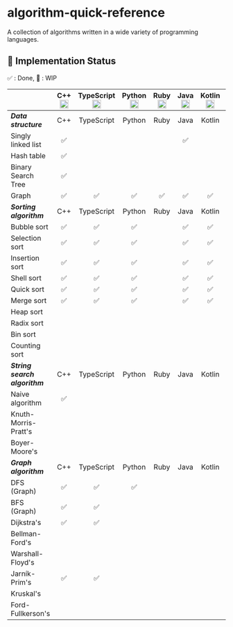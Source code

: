 # algorithm-quick-reference

A collection of algorithms written in a wide variety of programming languages.

## 🚀 Implementation Status

✅ : Done, 🚧 : WIP

||C++ <img height="20" src='https://cdn.jsdelivr.net/gh/devicons/devicon/icons/cplusplus/cplusplus-plain.svg'>|TypeScript <img height="20" src='https://cdn.jsdelivr.net/gh/devicons/devicon/icons/typescript/typescript-plain.svg'>|Python <img height="20" src='https://cdn.jsdelivr.net/gh/devicons/devicon/icons/python/python-plain.svg'>|Ruby <img height="20" src='https://cdn.jsdelivr.net/gh/devicons/devicon/icons/ruby/ruby-plain.svg'>|Java <img height="20" src='https://cdn.jsdelivr.net/gh/devicons/devicon/icons/java/java-plain.svg'>|Kotlin <img height="20" src='https://cdn.jsdelivr.net/gh/devicons/devicon/icons/kotlin/kotlin-plain.svg'>|Scala <img height="20" src='https://cdn.jsdelivr.net/gh/devicons/devicon/icons/scala/scala-plain.svg'>|Go <img height="20" src='https://cdn.jsdelivr.net/gh/devicons/devicon/icons/go/go-plain.svg'>|Rust <img height="20" src='https://cdn.jsdelivr.net/gh/devicons/devicon/icons/rust/rust-plain.svg'>|Dart <img height="20" src='https://cdn.jsdelivr.net/gh/devicons/devicon/icons/dart/dart-plain.svg'>|Crystal <img height="20" src='https://cdn.jsdelivr.net/gh/devicons/devicon/icons/crystal/crystal-original.svg'>|
|:---|:---:|:---:|:---:|:---:|:---:|:---:|:---:|:---:|:---:|:---:|:---:|
|***Data structure***|C++|TypeScript|Python|Ruby|Java|Kotlin|Scala|Go|Rust|Dart|Crystal|
|Singly linked list|✅||||✅|||||||
|Hash table|✅|||||||||||
|Binary Search Tree|✅|||||||||||
|Graph|✅|✅|✅|✅|✅|✅|✅|✅|✅|✅|✅|
|***Sorting algorithm***|C++|TypeScript|Python|Ruby|Java|Kotlin|Scala|Go|Rust|Dart|Crystal|
|Bubble sort|✅|✅|✅||✅|✅|✅|✅||✅||
|Selection sort|✅|✅|✅||✅|✅|✅|✅||✅||
|Insertion sort|✅|✅|✅||✅|✅|✅|✅||✅||
|Shell sort|✅|✅|✅||✅|✅|✅|✅||✅||
|Quick sort|✅|✅|✅||✅|✅|✅|✅||✅||
|Merge sort|✅|✅|✅||✅|✅||✅||✅||
|Heap sort||||||||||||
|Radix sort||||||||||||
|Bin sort||||||||||||
|Counting sort||||||||||||
|***String search algorithm***|C++|TypeScript|Python|Ruby|Java|Kotlin|Scala|Go|Rust|Dart|Crystal|
|Naive algorithm|✅|||||||||||
|Knuth-Morris-Pratt's||||||||||||
|Boyer-Moore's||||||||||||
|***Graph algorithm***|C++|TypeScript|Python|Ruby|Java|Kotlin|Scala|Go|Rust|Dart|Crystal|
|DFS (Graph)|✅|✅|✅|||||||||
|BFS (Graph)|✅|✅||||||||||
|Dijkstra's|✅|✅||||||||||
|Bellman-Ford's||||||||||||
|Warshall-Floyd's||||||||||||
|Jarník-Prim's|✅|✅||||||||||
|Kruskal's||||||||||||
|Ford-Fullkerson's||||||||||||
